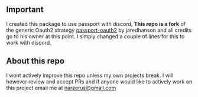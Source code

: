 ## Important

I created this package to use passport with discord,
**This repo is a fork** of the generic Oauth2 strategy [passport-oauth2](https://github.com/jaredhanson/passport-oauth2#readme)
by jaredhanson and all credits go to his owner at this point. I simply changed a couple of lines for this to work with discord.

## About this repo

I wont actively improve this repo unless my own projects break. I will however review and accept PRs
and if anyone would like to actively work on this project email me at narzerus@gmail.com
